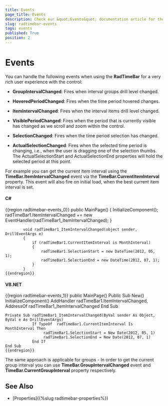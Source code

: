```yaml
---
title: Events
page_title: Events
description: Check our &quot;Events&quot; documentation article for the RadTimeBar WPF control.
slug: radtimebar-events
tags: events
published: True
position: 2
---
```


# Events

You can handle the following events when using the __RadTimeBar__ for a very rich user experience with the control:

* __GroupIntervalChanged__: Fires when interval groups drill level changed.

* __HoveredPeriodChanged__: Fires when the time period hovered changes.

* __ItemIntervalChanged__: Fires when the interval items drill level changed. 

* __VisiblePeriodChanged__: Fires when the period that is currently visible has changed as we scroll and zoom within the control.

* __SelectionChanged__: Fires when the time period selection has changed.

* __ActualSelectionChanged__: Fires when the selected time period is changing, i.e., when the user is dragging one of the selection thumbs. The ActualSelectionStart and ActualSelectionEnd properties will hold the selected period at this point.

For example you can get the current item interval using the __TimeBar.ItemIntervalChanged__ event via the __TimeBar.CurrentItemInterval__ property.
This event will also fire on initial load, when the best current item interval is set.
        

#### __C#__

{{region radtimebar-events_0}}
		      public MainPage()
	        {
	            InitializeComponent();
	            radTimeBar1.ItemIntervalChanged += new EventHandler<DrillEventArgs>(radTimeBar1_ItemIntervalChanged);
	        }
	
	        void radTimeBar1_ItemIntervalChanged(object sender, DrillEventArgs e)
	        {
	            if (radTimeBar1.CurrentItemInterval is MonthInterval)
	            {
	                radTimeBar1.SelectionStart = new DateTime(2012, 05, 1);
	                radTimeBar1.SelectionEnd = new DateTime(2012, 07, 1);
	            }
	        }
	{{endregion}}



#### __VB.NET__

{{region radtimebar-events_1}}
	   public MainPage()
	   Public Sub New()
		InitializeComponent()
		AddHandler radTimeBar1.ItemIntervalChanged,      AddressOf radTimeBar1_ItemIntervalChanged
	   End Sub
	
	Private Sub radTimeBar1_ItemIntervalChanged(ByVal sender As Object, ByVal e As DrillEventArgs)
				If TypeOf  radTimeBar1.CurrentItemInterval Is MonthInterval Then
					 radTimeBar1.SelectionStart = New Date(2012, 05, 1)
					 radTimeBar1.SelectionEnd = New Date(2012, 07, 1)
				End If
	End Sub
	{{endregion}}


The same approach is applicable for groups - In order to get the current group interval you can use __TimeBar.GroupIntervalChanged__ event and __TimeBar.CurrentGroupInterval__ property respectively.
      
## See Also

* [Properties]({%slug radtimebar-properties%})